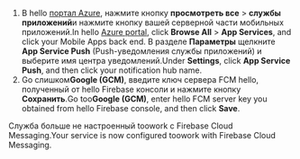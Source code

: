 
1. <span data-ttu-id="f3a9c-101">В hello [портал Azure](https://portal.azure.com/), нажмите кнопку **просмотреть все** > **службы приложений**и нажмите кнопку вашей серверной части мобильных приложений.</span><span class="sxs-lookup"><span data-stu-id="f3a9c-101">In hello [Azure portal](https://portal.azure.com/), click **Browse All** > **App Services**, and click your Mobile Apps back end.</span></span> <span data-ttu-id="f3a9c-102">В разделе **Параметры** щелкните **App Service Push** (Push-уведомления службы приложений) и выберите имя центра уведомлений.</span><span class="sxs-lookup"><span data-stu-id="f3a9c-102">Under **Settings**, click **App Service Push**, and then click your notification hub name.</span></span>
2. <span data-ttu-id="f3a9c-103">Go слишком**Google (GCM)**, введите ключ сервера FCM hello, полученный от hello Firebase консоли и нажмите кнопку **Сохранить**.</span><span class="sxs-lookup"><span data-stu-id="f3a9c-103">Go too**Google (GCM)**, enter hello FCM server key you obtained from hello Firebase console, and then click **Save**.</span></span>

<span data-ttu-id="f3a9c-104">Служба больше не настроенный toowork с Firebase Cloud Messaging.</span><span class="sxs-lookup"><span data-stu-id="f3a9c-104">Your service is now configured toowork with Firebase Cloud Messaging.</span></span>

<!-- URLs. -->

<!-- images -->
